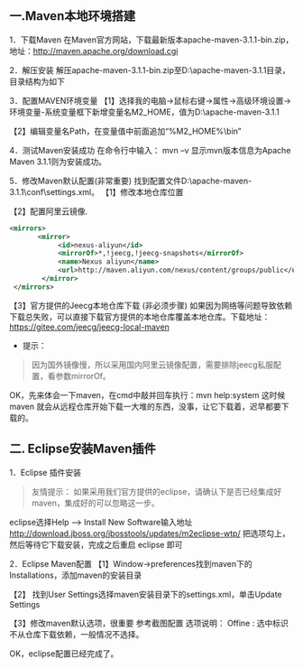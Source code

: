 ## 一.Maven本地环境搭建

1．下载Maven
在Maven官方网站，下载最新版本apache-maven-3.1.1-bin.zip，地址：http://maven.apache.org/download.cgi

2．解压安装
 解压apache-maven-3.1.1-bin.zip至D:\apache-maven-3.1.1目录，目录结构为如下
 
 3．配置MAVEN环境变量
【1】选择我的电脑->鼠标右键->属性->高级环境设置->环境变量-系统变量框下新增变量名M2_HOME，值为D:\apache-maven-3.1.1

【2】编辑变量名Path，在变量值中前面追加“%M2_HOME%\bin”

4．测试Maven安装成功
在命令行中输入： mvn –v 显示mvn版本信息为Apache Maven 3.1.1则为安装成功。

5．修改Maven默认配置(非常重要)
找到配置文件D:\apache-maven-3.1.1\conf\settings.xml。
【1】修改本地仓库位置

【2】配置阿里云镜像.

```xml
<mirrors>
       <mirror>
            <id>nexus-aliyun</id>
            <mirrorOf>*,!jeecg,!jeecg-snapshots</mirrorOf>
            <name>Nexus aliyun</name>
            <url>http://maven.aliyun.com/nexus/content/groups/public</url>
        </mirror> 
 </mirrors>
```

【3】官方提供的Jeecg本地仓库下载 (非必须步骤)
     如果因为网络等问题导致依赖下载总失败，可以直接下载官方提供的本地仓库覆盖本地仓库。下载地址：  https://gitee.com/jeecg/jeecg-local-maven
     
- 提示：
> 因为国外镜像慢，所以采用国内阿里云镜像配置，需要排除jeecg私服配置，看参数mirrorOf。

OK，先来体会一下maven，在cmd中敲并回车执行：mvn help:system
这时候maven 就会从远程仓库开始下载一大堆的东西，没事，让它下载着，迟早都要下载的。

## 二. Eclipse安装Maven插件
1．Eclipse 插件安装
> 友情提示： 如果采用我们官方提供的eclipse，请确认下是否已经集成好maven，集成好的可以忽略这一步。

eclipse选择Help  -->  Install New Software输入地址
http://download.jboss.org/jbosstools/updates/m2eclipse-wtp/
把选项勾上，然后等待它下载安装，完成之后重启 eclipse 即可


2．Eclipse Maven配置
【1】Window->preferences找到maven下的Installations，添加maven的安装目录  

【2】 找到User Settings选择maven安装目录下的settings.xml，单击Update Settings  

【3】修改maven默认选项，很重要
参考截图配置
选项说明： Offine : 选中标识不从仓库下载依赖，一般情况不选择。  


OK，eclipse配置已经完成了。